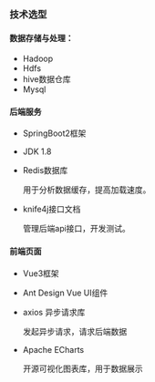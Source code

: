 ### 技术选型

#### 数据存储与处理：

- Hadoop
- Hdfs
- hive数据仓库
- Mysql

#### 后端服务

- SpringBoot2框架

- JDK 1.8

- Redis数据库

  用于分析数据缓存，提高加载速度。

- knife4j接口文档

  管理后端api接口，开发测试。

#### 前端页面

- Vue3框架
- Ant Design Vue UI组件

- axios 异步请求库

  发起异步请求，请求后端数据

- Apache ECharts

  开源可视化图表库，用于数据展示

  

  

